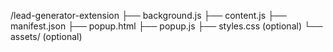 /lead-generator-extension
  ├── background.js
  ├── content.js
  ├── manifest.json
  ├── popup.html
  ├── popup.js
  ├── styles.css (optional)
  └── assets/ (optional)
